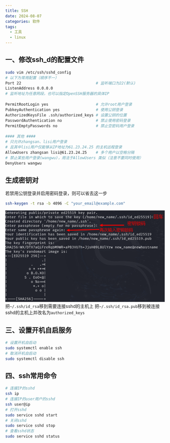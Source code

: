 ```yaml
---
title: SSH
date: 2024-08-07
categories: 软件
tags:
  - 工具
  - linux
---
```

## 一、修改ssh_d的配置文件
```bash
sudo vim /etc/ssh/sshd_config
# 以下为常用配置（顺序不一）
Port 22 								# 监听端口为22(默认)
ListenAddress 0.0.0.0 					
# 监听地址为任意网段，也可以指定OpenSSH服务器的具体IP

PermitRootLogin yes 					# 允许root用户登录
PubkeyAuthentication yes                # 使用公钥登录
AuthorizedKeysFile .ssh/authorized_keys # 设置公钥的位置
PasswordAuthentication no               # 禁止使用密码登录
PermitEmptyPasswords no 				# 禁止空密码用户登录

#### 其他 ####
# 只允许zhangsan、lisi用户登录
# 且其中lisi用户仅能够从IP地址为61.23.24.25 的主机远程登录
AllowUsers zhangsan lisi@61.23.24.25 	# 多个用户以空格分隔
# 禁止某些用户登录(wangwu)，用法于AllowUsers 类似（注意不要同时使用）
DenyUsers wangwu
```
## 生成密钥对
若禁用公钥登录并启用密码登录，则可以省去这一步
```bash
ssh-keygen -t rsa -b 4096 -C "your_email@example.com"
```
![](img/note/system/linux/kali/ssh-keygen.png)
把`~/.ssh/id_rsa`移到需要连接sshd的主机上
把`~/.ssh/id_rsa.pub`移到被连接sshd的主机上并改名为`authorized_keys`
## 三、设置开机自启服务
```bash
# 设置开机自启动
sudo systemctl enable ssh
# 取消开机自启动
sudo systemctl disable ssh
```
## 四、ssh常用命令
```bash
# 连接IP的sshd
ssh ip
# 连接IP的user用户的sshd
ssh user@ip
# 打开sshd
sudo service sshd start
# 关闭sshd
sudo service sshd stop
# 查看sshd状态
sudo service sshd status
```
